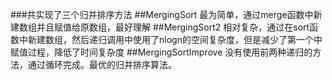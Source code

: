 ###共实现了三个归并排序方法
##MergingSort   最为简单，通过merge函数中新建数组并且赋值给原数组，最好理解
##MergingSort2  相对复杂，通过在sort函数中新建数组，然后递归调用中使用了nlogn的空间复杂度，但是减少了第一个中赋值过程，降低了时间复杂度
##MergingSortImprove  没有使用前两种递归的方法，通过循环完成。最优的归并排序算法。